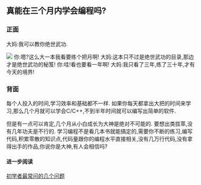 ## 真能在三个月内学会编程吗?

### 正面

大妈:我可以教你绝世武功.  

![][image-1]
你:嗯?这么大一本我看要练个把月啊! 
大妈:这本只不过是绝世武功的目录,那边才是绝世武功的秘笈! 
你:哇!看也要看一年啊! 
大妈:我只看了三年,练了三十年,才有今天的境界! 

### 背面

每个人投入的时间,学习效率和基础都不一样. 如果你每天都拿出大把的时间来学习,那么几个月就可以学会C/C++,不到半年时间就可以编写出简单的软件. 

但是有一点可以肯定,几个月从小白成长为大神是绝对不可能的. 要想出类拔萃,没有几年功夫是不行的. 学习编程不是看几本书就能搞定的,需要你不断的练习,编写代码,积累零散的知识点,代码量跟你的编程水平直接相关,没有几万行代码,没有拿得出手的作品,你说你是大神,有人会相信吗?

#### 进一步阅读

[初学者最常问的几个问题][1]

[1]:	http://c.biancheng.net/cpp/html/2844.html

[image-1]:	https://encrypted-tbn2.gstatic.com/images?q=tbn:ANd9GcRwmEIn_xzeAEdyyrpowt9_z5s--R5HCuef1GMqwpPeHhBQWgTT